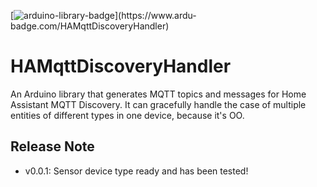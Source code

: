 [![arduino-library-badge](https://www.ardu-badge.com/badge/HAMqttDiscoveryHandler.svg?)](https://www.ardu-badge.com/HAMqttDiscoveryHandler)


# HAMqttDiscoveryHandler

An Arduino library that generates MQTT topics and messages for Home Assistant MQTT Discovery. It can gracefully handle the case of multiple entities of different types in one device, because it's OO.

## Release Note

* v0.0.1: Sensor device type ready and has been tested!
